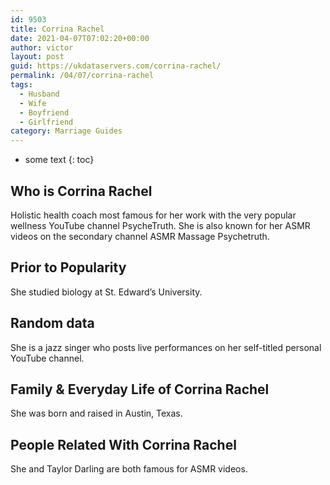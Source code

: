 ```yaml
---
id: 9503
title: Corrina Rachel
date: 2021-04-07T07:02:20+00:00
author: victor
layout: post
guid: https://ukdataservers.com/corrina-rachel/
permalink: /04/07/corrina-rachel
tags:
  - Husband
  - Wife
  - Boyfriend
  - Girlfriend
category: Marriage Guides
---
```


* some text
{: toc}


## Who is Corrina Rachel



Holistic health coach most famous for her work with the very popular wellness YouTube channel PsycheTruth. She is also known for her ASMR videos on the secondary channel ASMR Massage Psychetruth.

                
                
                
## Prior to Popularity



She studied biology at St. Edward&#8217;s University.

                
                
                
## Random data



She is a jazz singer who posts live performances on her self-titled personal YouTube channel.

                
                
                
## Family & Everyday Life of Corrina Rachel



She was born and raised in Austin, Texas.

                
                
                
## People Related With Corrina Rachel



She and Taylor Darling are both famous for ASMR videos.

                
              
            
          
          
          